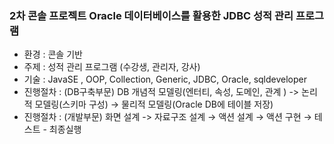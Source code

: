  ### 2차 콘솔 프로젝트 Oracle 데이터베이스를 활용한 JDBC 성적 관리 프로그램  

- 환경 : 콘솔 기반
- 주제 : 성적 관리 프로그램 (수강생, 관리자, 강사)
- 기술 : JavaSE , OOP, Collection, Generic, JDBC, Oracle, sqldeveloper 
- 진행절차 : (DB구축부문) DB 개념적 모델링(엔터티, 속성, 도메인, 관계 ) -> 논리적 모델링(스키마 구성) → 물리적 모델링(Oracle DB에 테이블 저장) 
- 진행절차 : (개발부문) 화면 설계 -> 자료구조 설계 → 액션 설계 → 액션 구현 → 테스트 - 최종실행
